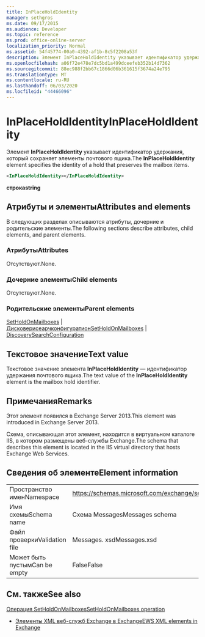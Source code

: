 ```yaml
---
title: InPlaceHoldIdentity
manager: sethgros
ms.date: 09/17/2015
ms.audience: Developer
ms.topic: reference
ms.prod: office-online-server
localization_priority: Normal
ms.assetid: 54f45774-00a0-4392-af1b-8c5f2208a53f
description: Элемент InPlaceHoldIdentity указывает идентификатор удержания, который сохраняет элементы почтового ящика.
ms.openlocfilehash: a06f72e478e7dc5bd1a499dceefeb352b14d7362
ms.sourcegitcommit: 88ec988f2bb67c1866d06b361615f3674a24e795
ms.translationtype: MT
ms.contentlocale: ru-RU
ms.lasthandoff: 06/03/2020
ms.locfileid: "44466096"
---
```

# <a name="inplaceholdidentity"></a><span data-ttu-id="fddcd-103">InPlaceHoldIdentity</span><span class="sxs-lookup"><span data-stu-id="fddcd-103">InPlaceHoldIdentity</span></span>

<span data-ttu-id="fddcd-104">Элемент **InPlaceHoldIdentity** указывает идентификатор удержания, который сохраняет элементы почтового ящика.</span><span class="sxs-lookup"><span data-stu-id="fddcd-104">The **InPlaceHoldIdentity** element specifies the identity of a hold that preserves the mailbox items.</span></span> 
  
```XML
<InPlaceHoldIdentity></InPlaceHoldIdentity>
```

 <span data-ttu-id="fddcd-105">**строка**</span><span class="sxs-lookup"><span data-stu-id="fddcd-105">**string**</span></span>
## <a name="attributes-and-elements"></a><span data-ttu-id="fddcd-106">Атрибуты и элементы</span><span class="sxs-lookup"><span data-stu-id="fddcd-106">Attributes and elements</span></span>

<span data-ttu-id="fddcd-107">В следующих разделах описываются атрибуты, дочерние и родительские элементы.</span><span class="sxs-lookup"><span data-stu-id="fddcd-107">The following sections describe attributes, child elements, and parent elements.</span></span>
  
### <a name="attributes"></a><span data-ttu-id="fddcd-108">Атрибуты</span><span class="sxs-lookup"><span data-stu-id="fddcd-108">Attributes</span></span>

<span data-ttu-id="fddcd-109">Отсутствуют.</span><span class="sxs-lookup"><span data-stu-id="fddcd-109">None.</span></span>
  
### <a name="child-elements"></a><span data-ttu-id="fddcd-110">Дочерние элементы</span><span class="sxs-lookup"><span data-stu-id="fddcd-110">Child elements</span></span>

<span data-ttu-id="fddcd-111">Отсутствуют.</span><span class="sxs-lookup"><span data-stu-id="fddcd-111">None.</span></span>
  
### <a name="parent-elements"></a><span data-ttu-id="fddcd-112">Родительские элементы</span><span class="sxs-lookup"><span data-stu-id="fddcd-112">Parent elements</span></span>

<span data-ttu-id="fddcd-113">[SetHoldOnMailboxes](setholdonmailboxes.md)  |  [Дисковерисеарчконфигуратион](discoverysearchconfiguration.md)</span><span class="sxs-lookup"><span data-stu-id="fddcd-113">[SetHoldOnMailboxes](setholdonmailboxes.md) | [DiscoverySearchConfiguration](discoverysearchconfiguration.md)</span></span>
  
## <a name="text-value"></a><span data-ttu-id="fddcd-114">Текстовое значение</span><span class="sxs-lookup"><span data-stu-id="fddcd-114">Text value</span></span>

<span data-ttu-id="fddcd-115">Текстовое значение элемента **InPlaceHoldIdentity** — идентификатор удержания почтового ящика.</span><span class="sxs-lookup"><span data-stu-id="fddcd-115">The text value of the **InPlaceHoldIdentity** element is the mailbox hold identifier.</span></span> 
  
## <a name="remarks"></a><span data-ttu-id="fddcd-116">Примечания</span><span class="sxs-lookup"><span data-stu-id="fddcd-116">Remarks</span></span>

<span data-ttu-id="fddcd-117">Этот элемент появился в Exchange Server 2013.</span><span class="sxs-lookup"><span data-stu-id="fddcd-117">This element was introduced in Exchange Server 2013.</span></span>
  
<span data-ttu-id="fddcd-118">Схема, описывающая этот элемент, находится в виртуальном каталоге IIS, в котором размещены веб-службы Exchange.</span><span class="sxs-lookup"><span data-stu-id="fddcd-118">The schema that describes this element is located in the IIS virtual directory that hosts Exchange Web Services.</span></span>
  
## <a name="element-information"></a><span data-ttu-id="fddcd-119">Сведения об элементе</span><span class="sxs-lookup"><span data-stu-id="fddcd-119">Element information</span></span>

|||
|:-----|:-----|
|<span data-ttu-id="fddcd-120">Пространство имен</span><span class="sxs-lookup"><span data-stu-id="fddcd-120">Namespace</span></span>  <br/> |https://schemas.microsoft.com/exchange/services/2006/messages  <br/> |
|<span data-ttu-id="fddcd-121">Имя схемы</span><span class="sxs-lookup"><span data-stu-id="fddcd-121">Schema name</span></span>  <br/> |<span data-ttu-id="fddcd-122">Схема Messages</span><span class="sxs-lookup"><span data-stu-id="fddcd-122">Messages schema</span></span>  <br/> |
|<span data-ttu-id="fddcd-123">Файл проверки</span><span class="sxs-lookup"><span data-stu-id="fddcd-123">Validation file</span></span>  <br/> |<span data-ttu-id="fddcd-124">Messages. xsd</span><span class="sxs-lookup"><span data-stu-id="fddcd-124">Messages.xsd</span></span>  <br/> |
|<span data-ttu-id="fddcd-125">Может быть пустым</span><span class="sxs-lookup"><span data-stu-id="fddcd-125">Can be empty</span></span>  <br/> |<span data-ttu-id="fddcd-126">False</span><span class="sxs-lookup"><span data-stu-id="fddcd-126">False</span></span>  <br/> |
   
## <a name="see-also"></a><span data-ttu-id="fddcd-127">См. также</span><span class="sxs-lookup"><span data-stu-id="fddcd-127">See also</span></span>



[<span data-ttu-id="fddcd-128">Операция SetHoldOnMailboxes</span><span class="sxs-lookup"><span data-stu-id="fddcd-128">SetHoldOnMailboxes operation</span></span>](setholdonmailboxes-operation.md)


- [<span data-ttu-id="fddcd-129">Элементы XML веб-служб Exchange в Exchange</span><span class="sxs-lookup"><span data-stu-id="fddcd-129">EWS XML elements in Exchange</span></span>](ews-xml-elements-in-exchange.md)

